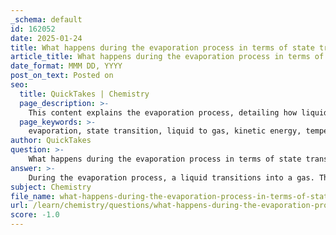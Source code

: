 ```yaml
---
_schema: default
id: 162052
date: 2025-01-24
title: What happens during the evaporation process in terms of state transition?
article_title: What happens during the evaporation process in terms of state transition?
date_format: MMM DD, YYYY
post_on_text: Posted on
seo:
  title: QuickTakes | Chemistry
  page_description: >-
    This content explains the evaporation process, detailing how liquid transitions to gas through kinetic energy, temperature increase, vapor pressure, and the influence of environmental conditions.
  page_keywords: >-
    evaporation, state transition, liquid to gas, kinetic energy, temperature, vapor pressure, surface molecules, environmental factors, phase diagram, hydrological cycle, atmospheric moisture, weather patterns
author: QuickTakes
question: >-
    What happens during the evaporation process in terms of state transition?
answer: >-
    During the evaporation process, a liquid transitions into a gas. This phase change occurs when molecules at the surface of the liquid gain enough energy to overcome the intermolecular forces that hold them in the liquid state. Here’s a detailed breakdown of the process:\n\n1. **Kinetic Energy and Temperature**: The kinetic energy of the molecules in the liquid is directly related to the temperature. As the temperature increases, the average kinetic energy of the molecules also increases. This means that more molecules have sufficient energy to escape from the liquid phase into the vapor phase.\n\n2. **Vapor Pressure**: Evaporation is influenced by the vapor pressure of the liquid, which is the pressure exerted by the vapor in equilibrium with its liquid. The relationship between vapor pressure and temperature is described by the equation:\n   $$\n   \frac{dP}{dT} = \frac{L}{T(V_g - V_l)}\n   $$\n   where $ P $ is the vapor pressure, $ T $ is the temperature, $ L $ is the latent heat of vaporization, $ V_g $ is the specific volume of the vapor, and $ V_l $ is the specific volume of the liquid. This equation indicates that as temperature increases, the vapor pressure also increases, facilitating the evaporation process.\n\n3. **Surface Molecules**: Only the molecules at the surface of the liquid can escape into the gas phase. If these molecules have enough kinetic energy to overcome the attractive forces of the other liquid molecules, they will enter the vapor state.\n\n4. **Environmental Factors**: The rate of evaporation is also affected by external conditions such as atmospheric pressure and humidity. Lower atmospheric pressure allows for easier evaporation, while high humidity can slow down the process since the air is already saturated with water vapor.\n\n5. **Phase Diagram**: The phase behavior of water, including evaporation, can be represented in a phase diagram, which illustrates the states of matter (solid, liquid, gas) under varying temperature and pressure conditions. \n\nIn summary, evaporation is a physical change where liquid water transitions to water vapor, driven by temperature, kinetic energy, and environmental conditions. This process is crucial in the hydrological cycle, contributing to atmospheric moisture and influencing weather patterns.
subject: Chemistry
file_name: what-happens-during-the-evaporation-process-in-terms-of-state-transition.md
url: /learn/chemistry/questions/what-happens-during-the-evaporation-process-in-terms-of-state-transition
score: -1.0
---
```


&nbsp;